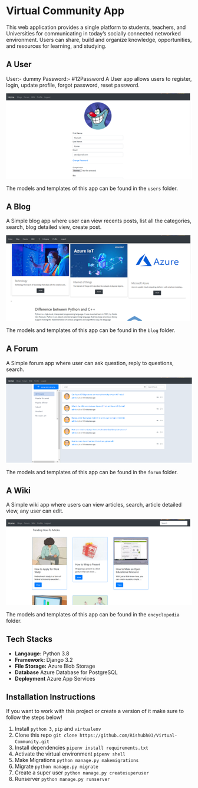 # Virtual Community App
This web application provides a single platform to students, teachers, and Universities for communicating in today’s socially connected networked environment. 
Users can share, build and organize knowledge, opportunities, and resources for learning, and studying.

## A User 
User:- dummy
Password:- #12Password
A User app allows users to register, login, update profile, forgot password, reset password.


![Users App screenshot](/images/users-app.png)


The models and templates of this app can be found in the `users` folder.

## A Blog
A Simple blog app where user can view recents posts, list all the categories, search, blog detailed view, create post.


![Users App screenshot](/images/blog-app.png)


The models and templates of this app can be found in the `blog` folder.

## A Forum
A Simple forum app where user can ask question, reply to questions, search.


![Users App screenshot](/images/forum-app.png)


The models and templates of this app can be found in the `forum` folder.

## A Wiki
A Simple wiki app where users can view articles, search, article detailed view, any user can edit.


![Users App screenshot](/images/wiki-app.png)


The models and templates of this app can be found in the `encyclopedia` folder.

## Tech Stacks

* **Langauge:** Python 3.8
* **Framework:** Django 3.2
* **File Storage:** Azure Blob Storage
* **Database** Azure Database for PostgreSQL
* **Deployment** Azure App Services

## Installation Instructions
If you want to work with this project or create a version of it make sure to follow the steps below!

1. Install `python 3`, `pip` and `virtualenv`
2. Clone this repo `git clone https://github.com/Rishubh03/Virtual-Community.git`
3. Install dependencies `pipenv install requirements.txt`
4. Activate the virtual environment `pipenv shell`
5. Make Migrations `python manage.py makemigrations`
6. Migrate `python manage.py migrate`
7. Create a super user `python manage.py createsuperuser`
8. Runserver `python manage.py runserver`

